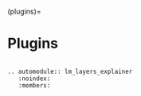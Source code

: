 (plugins)=
# Plugins


```{eval-rst}

.. automodule:: lm_layers_explainer
   :noindex:
   :members:

```
